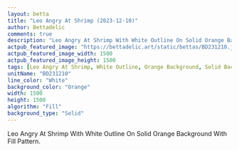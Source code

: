 ```yaml
---
layout: betta
title: "Leo Angry At Shrimp (2023-12-10)"
author: Bettadelic
comments: true
description: "Leo Angry At Shrimp With White Outline On Solid Orange Background With Fill Pattern."
actpub_featured_image: "https://bettadelic.art/static/bettas/BD231210.jpg"
actpub_featured_image_width: 1500
actpub_featured_image_height: 1500
tags: [Leo Angry At Shrimp, White Outline, Orange Background, Solid Background Pattern, Fill Pattern, December 2023]
unitName: "BD231210"
line_color: "White"
background_color: "Orange"
width: 1500
height: 1500
algorithm: "Fill"
background_type: "Solid"
---
```


Leo Angry At Shrimp With White Outline On Solid Orange Background With Fill Pattern.
